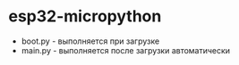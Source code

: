 # esp32-micropython

* boot.py - выполняется при загрузке
* main.py - выполняется после загрузки автоматически

